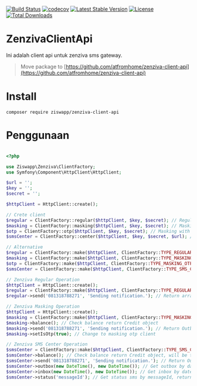 [![Build Status](https://travis-ci.org/Ziswapp/ZenzivaClientApi.svg?branch=master)](https://travis-ci.org/Ziswapp/ZenzivaClientApi)
[![codecov](https://codecov.io/gh/Ziswapp/ZenzivaClientApi/branch/master/graph/badge.svg)](https://codecov.io/gh/Ziswapp/ZenzivaClientApi)
[![Latest Stable Version](https://poser.pugx.org/ziswapp/zenziva-client-api/v/stable)](https://packagist.org/packages/ziswapp/zenziva-client-api)
[![License](https://poser.pugx.org/ziswapp/zenziva-client-api/license)](https://packagist.org/packages/ziswapp/zenziva-client-api)
[![Total Downloads](https://poser.pugx.org/ziswapp/zenziva-client-api/downloads)](https://packagist.org/packages/ziswapp/zenziva-client-api)

# ZenzivaClientApi

Ini adalah client api untuk zenziva sms gateway.

> Move package to [https://github.com/atfromhome/zenziva-client-api](https://github.com/atfromhome/zenziva-client-api)

# Install

```
composer require ziswapp/zenziva-client-api
```

# Penggunaan

```php

<?php

use Ziswapp\Zenziva\ClientFactory;
use Symfony\Component\HttpClient\HttpClient;

$url = '';
$key = '';
$secret = '';

$httpClient = HttpClient::create();

// Crete client
$regular = ClientFactory::regular($httpClient, $key, $secret); // Regular client
$masking = ClientFactory::masking($httpClient, $key, $secret); // Masking client
$otp = ClientFactory::otp($httpClient, $key, $secret); // Masking with otp client
$smsCenter = ClientFactory::center($httpClient, $key, $secret, $url); // SMS Center client

// Alternative
$regular = ClientFactory::make($httpClient, ClientFactory::TYPE_REGULAR, $key, $secret); // Regular client
$masking = ClientFactory::make($httpClient, ClientFactory::TYPE_MASKING, $key, $secret); // Masking client
$otp = ClientFactory::make($httpClient, ClientFactory::TYPE_MASKING_OTP, $key, $secret); // Masking with otp client
$smsCenter = ClientFactory::make($httpClient, ClientFactory::TYPE_SMS_CENTER, $key, $secret, $url); // SMS Center client

// Zenziva Regular Operation
$httpClient = HttpClient::create();
$regular = ClientFactory::make($httpClient, ClientFactory::TYPE_REGULAR, $key, $secret); // Regular client
$regular->send('081318788271', 'Sending notification.'); // Return array

// Zenziva Masking Operation
$httpClient = HttpClient::create();
$masking = ClientFactory::make($httpClient, ClientFactory::TYPE_MASKING, $key, $secret); // Masking client
$masking->balance(); // Check balance return Credit object
$masking->send('081318788271', 'Sending notification.'); // Return Outbox object
$masking->setIsOtp(true); // Change to masking otp client

// Zenziva SMS Center Operation
$smsCenter = ClientFactory::make($httpClient, ClientFactory::TYPE_SMS_CENTER, $key, $secret, $url); // SMS Center client
$smsCenter->balance(); // Check balance return Credit object, will be throw CreditExpiredException or CreditLimitException if balance is 0 and expired date < now
$smsCenter->send('081318788271', 'Sending notification.'); // Return Outbox object
$smsCenter->outbox(new DateTime(), new DateTime()); // Get outbox by date, return array Outbox object
$smsCenter->inbox(new DateTime(), new DateTime()); // Get inbox by date, return array Inbox object
$smsCenter->status('messageId'); // Get status sms by messageId, return Outbox object
```
